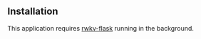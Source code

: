 

## Installation

This application requires [rwkv-flask](https://github.com/iacore/rwkv-flask) running in the background.
